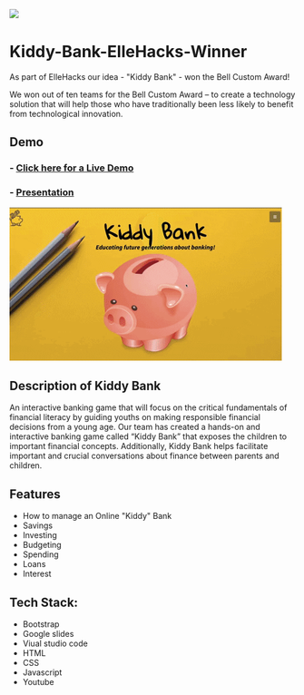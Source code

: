 ![](https://github.com/nareshribabu/Kiddy-Bank-ElleHacks-Winner/blob/main/KiddyBank.png)
# Kiddy-Bank-ElleHacks-Winner
As part of ElleHacks our idea - "Kiddy Bank" - won the Bell Custom Award!

We won out of ten teams for the Bell Custom Award – to create a technology solution that will help those who have traditionally been less likely to benefit from technological innovation.

## Demo
### - [Click here for a Live Demo](https://nareshribabu.github.io/Kiddy-Bank-ElleHacks-Winner/)
### - [Presentation](https://youtu.be/cUOvI7lmlfs)

![](original.gif)

## Description of Kiddy Bank
An interactive banking game that will focus on the critical fundamentals of financial literacy by guiding youths on making responsible financial decisions from a young age.
Our team has created a hands-on and interactive banking game called “Kiddy Bank” that exposes the children to important financial concepts. Additionally, Kiddy Bank helps facilitate important and crucial conversations about finance between parents and children.


## Features
- How to manage an Online "Kiddy" Bank
- Savings
- Investing
- Budgeting
- Spending
- Loans
- Interest

## Tech Stack:
- Bootstrap
- Google slides
- Viual studio code
- HTML
- CSS
- Javascript
- Youtube

